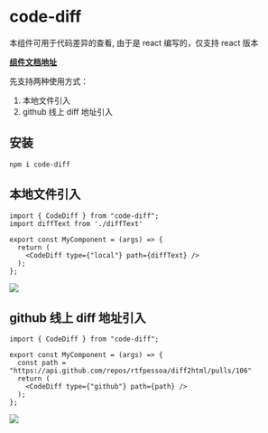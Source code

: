 # code-diff

本组件可用于代码差异的查看, 由于是 react 编写的，仅支持 react 版本

**[组件文档地址](https://63c4ee8240b12d9fbe70f43c-nqsqfzkhff.chromatic.com/?path=/story/code-diff--code-diff)**

先支持两种使用方式：
1. 本地文件引入
2. github 线上 diff 地址引入

## 安装

```
npm i code-diff
```

## 本地文件引入

```tsx
import { CodeDiff } from "code-diff";
import diffText from './diffText'

export const MyComponent = (args) => {
  return (
    <CodeDiff type={"local"} path={diffText} />
  );
};
```

![](https://antd-scss.cdn.bcebos.com/code-diff/IMG20230117114451.png)


## github 线上 diff 地址引入

```tsx
import { CodeDiff } from "code-diff";

export const MyComponent = (args) => {
  const path = "https://api.github.com/repos/rtfpessoa/diff2html/pulls/106"
  return (
    <CodeDiff type={"github"} path={path} />
  );
};
```

![](https://antd-scss.cdn.bcebos.com/code-diff/IMG20230117114502.png)